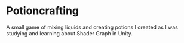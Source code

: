 # Potioncrafting
A small game of mixing liquids and creating potions I created as I was studying and learning about Shader Graph in Unity.
